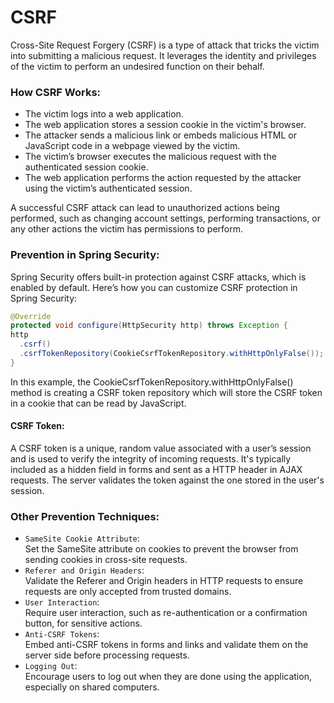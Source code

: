 # CSRF

Cross-Site Request Forgery (CSRF) is a type of attack that tricks the victim into submitting a malicious request. It leverages the identity and privileges of the victim to perform an undesired function on their behalf.

### How CSRF Works:
- The victim logs into a web application.
- The web application stores a session cookie in the victim's browser.
- The attacker sends a malicious link or embeds malicious HTML or JavaScript code in a webpage viewed by the victim.
- The victim’s browser executes the malicious request with the authenticated session cookie.
- The web application performs the action requested by the attacker using the victim’s authenticated session.

A successful CSRF attack can lead to unauthorized actions being performed, such as changing account settings, performing transactions, or any other actions the victim has permissions to perform.

### Prevention in Spring Security:
Spring Security offers built-in protection against CSRF attacks, which is enabled by default. Here’s how you can customize CSRF protection in Spring Security:


```java
@Override
protected void configure(HttpSecurity http) throws Exception {
http
  .csrf()
  .csrfTokenRepository(CookieCsrfTokenRepository.withHttpOnlyFalse());
}
```
In this example, the CookieCsrfTokenRepository.withHttpOnlyFalse() method is creating a CSRF token repository which will store the CSRF token in a cookie that can be read by JavaScript.

#### CSRF Token:
A CSRF token is a unique, random value associated with a user’s session and is used to verify the integrity of incoming requests. It's typically included as a hidden field in forms and sent as a HTTP header in AJAX requests. The server validates the token against the one stored in the user's session.

### Other Prevention Techniques:
- `SameSite Cookie Attribute`:    
Set the SameSite attribute on cookies to prevent the browser from sending cookies in cross-site requests.
- `Referer and Origin Headers`:   
Validate the Referer and Origin headers in HTTP requests to ensure requests are only accepted from trusted domains.
- `User Interaction`:   
Require user interaction, such as re-authentication or a confirmation button, for sensitive actions.
- `Anti-CSRF Tokens`:   
Embed anti-CSRF tokens in forms and links and validate them on the server side before processing requests.
- `Logging Out`:   
Encourage users to log out when they are done using the application, especially on shared computers.